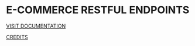 # E-COMMERCE RESTFUL ENDPOINTS

[VISIT DOCUMENTATION](https://documenter.getpostman.com/view/40643621/2sAYX9oLba)

[CREDITS](https://www.youtube.com/watch?v=ANB-1NS9xcs&t=8619s)
